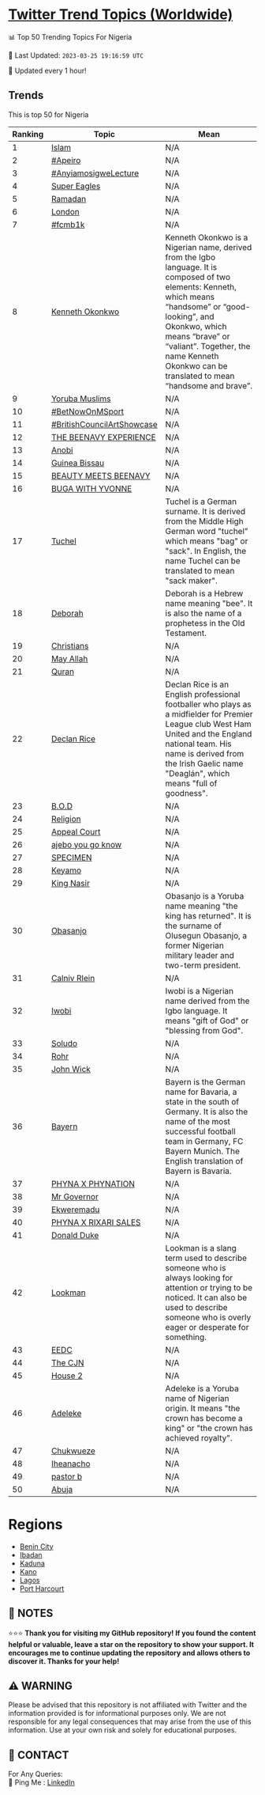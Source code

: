 [Twitter Trend Topics (Worldwide)](https://github.com/ErcinDedeoglu/Twitter-Trend-Topics)
==========


📊 Top 50 Trending Topics For Nigeria

📆 Last Updated: `2023-03-25 19:16:59 UTC`

🔧 Updated every 1 hour!


## Trends

This is top 50 for Nigeria

| Ranking | Topic | Mean |
| ------- | ------------ | ------------ |
| 1 | [Islam](http://twitter.com/search?q=Islam) | N/A |
| 2 | [#Apeiro](http://twitter.com/search?q=%23Apeiro) | N/A |
| 3 | [#AnyiamosigweLecture](http://twitter.com/search?q=%23AnyiamosigweLecture) | N/A |
| 4 | [Super Eagles](http://twitter.com/search?q=Super+Eagles) | N/A |
| 5 | [Ramadan](http://twitter.com/search?q=Ramadan) | N/A |
| 6 | [London](http://twitter.com/search?q=London) | N/A |
| 7 | [#fcmb1k](http://twitter.com/search?q=%23fcmb1k) | N/A |
| 8 | [Kenneth Okonkwo](http://twitter.com/search?q=Kenneth+Okonkwo) | Kenneth Okonkwo is a Nigerian name, derived from the Igbo language. It is composed of two elements: Kenneth, which means “handsome” or “good-looking”, and Okonkwo, which means “brave” or “valiant”. Together, the name Kenneth Okonkwo can be translated to mean “handsome and brave”. |
| 9 | [Yoruba Muslims](http://twitter.com/search?q=Yoruba+Muslims) | N/A |
| 10 | [#BetNowOnMSport](http://twitter.com/search?q=%23BetNowOnMSport) | N/A |
| 11 | [#BritishCouncilArtShowcase](http://twitter.com/search?q=%23BritishCouncilArtShowcase) | N/A |
| 12 | [THE BEENAVY EXPERIENCE](http://twitter.com/search?q=THE+BEENAVY+EXPERIENCE) | N/A |
| 13 | [Anobi](http://twitter.com/search?q=Anobi) | N/A |
| 14 | [Guinea Bissau](http://twitter.com/search?q=Guinea+Bissau) | N/A |
| 15 | [BEAUTY MEETS BEENAVY](http://twitter.com/search?q=BEAUTY+MEETS+BEENAVY) | N/A |
| 16 | [BUGA WITH YVONNE](http://twitter.com/search?q=BUGA+WITH+YVONNE) | N/A |
| 17 | [Tuchel](http://twitter.com/search?q=Tuchel) | Tuchel is a German surname. It is derived from the Middle High German word "tuchel" which means "bag" or "sack". In English, the name Tuchel can be translated to mean "sack maker". |
| 18 | [Deborah](http://twitter.com/search?q=Deborah) | Deborah is a Hebrew name meaning "bee". It is also the name of a prophetess in the Old Testament. |
| 19 | [Christians](http://twitter.com/search?q=Christians) | N/A |
| 20 | [May Allah](http://twitter.com/search?q=May+Allah) | N/A |
| 21 | [Quran](http://twitter.com/search?q=Quran) | N/A |
| 22 | [Declan Rice](http://twitter.com/search?q=Declan+Rice) | Declan Rice is an English professional footballer who plays as a midfielder for Premier League club West Ham United and the England national team. His name is derived from the Irish Gaelic name "Deaglán", which means "full of goodness". |
| 23 | [B.O.D](http://twitter.com/search?q=B.O.D) | N/A |
| 24 | [Religion](http://twitter.com/search?q=Religion) | N/A |
| 25 | [Appeal Court](http://twitter.com/search?q=Appeal+Court) | N/A |
| 26 | [ajebo you go know](http://twitter.com/search?q=ajebo+you+go+know) | N/A |
| 27 | [SPECIMEN](http://twitter.com/search?q=SPECIMEN) | N/A |
| 28 | [Keyamo](http://twitter.com/search?q=Keyamo) | N/A |
| 29 | [King Nasir](http://twitter.com/search?q=King+Nasir) | N/A |
| 30 | [Obasanjo](http://twitter.com/search?q=Obasanjo) | Obasanjo is a Yoruba name meaning "the king has returned". It is the surname of Olusegun Obasanjo, a former Nigerian military leader and two-term president. |
| 31 | [Calniv Rlein](http://twitter.com/search?q=Calniv+Rlein) | N/A |
| 32 | [Iwobi](http://twitter.com/search?q=Iwobi) | Iwobi is a Nigerian name derived from the Igbo language. It means "gift of God" or "blessing from God". |
| 33 | [Soludo](http://twitter.com/search?q=Soludo) | N/A |
| 34 | [Rohr](http://twitter.com/search?q=Rohr) | N/A |
| 35 | [John Wick](http://twitter.com/search?q=John+Wick) | N/A |
| 36 | [Bayern](http://twitter.com/search?q=Bayern) | Bayern is the German name for Bavaria, a state in the south of Germany. It is also the name of the most successful football team in Germany, FC Bayern Munich. The English translation of Bayern is Bavaria. |
| 37 | [PHYNA X PHYNATION](http://twitter.com/search?q=PHYNA+X+PHYNATION) | N/A |
| 38 | [Mr Governor](http://twitter.com/search?q=Mr+Governor) | N/A |
| 39 | [Ekweremadu](http://twitter.com/search?q=Ekweremadu) | N/A |
| 40 | [PHYNA X RIXARI SALES](http://twitter.com/search?q=PHYNA+X+RIXARI+SALES) | N/A |
| 41 | [Donald Duke](http://twitter.com/search?q=Donald+Duke) | N/A |
| 42 | [Lookman](http://twitter.com/search?q=Lookman) | Lookman is a slang term used to describe someone who is always looking for attention or trying to be noticed. It can also be used to describe someone who is overly eager or desperate for something. |
| 43 | [EEDC](http://twitter.com/search?q=EEDC) | N/A |
| 44 | [The CJN](http://twitter.com/search?q=The+CJN) | N/A |
| 45 | [House 2](http://twitter.com/search?q=House+2) | N/A |
| 46 | [Adeleke](http://twitter.com/search?q=Adeleke) | Adeleke is a Yoruba name of Nigerian origin. It means "the crown has become a king" or "the crown has achieved royalty". |
| 47 | [Chukwueze](http://twitter.com/search?q=Chukwueze) | N/A |
| 48 | [Iheanacho](http://twitter.com/search?q=Iheanacho) | N/A |
| 49 | [pastor b](http://twitter.com/search?q=pastor+b) | N/A |
| 50 | [Abuja](http://twitter.com/search?q=Abuja) | N/A |



# Regions

* [Benin City](</Nigeria/Benin City.md>)
* [Ibadan](</Nigeria/Ibadan.md>)
* [Kaduna](</Nigeria/Kaduna.md>)
* [Kano](</Nigeria/Kano.md>)
* [Lagos](</Nigeria/Lagos.md>)
* [Port Harcourt](</Nigeria/Port Harcourt.md>)



## 📝 NOTES

⭐⭐⭐ **Thank you for visiting my GitHub repository! If you found the content helpful or valuable, leave a star on the repository to show your support. It encourages me to continue updating the repository and allows others to discover it. Thanks for your help!**


## ⚠️ WARNING

Please be advised that this repository is not affiliated with Twitter and the information provided is for informational purposes only. We are not responsible for any legal consequences that may arise from the use of this information. Use at your own risk and solely for educational purposes.


## 📨 CONTACT

 For Any Queries:  
            🏓 Ping Me : [LinkedIn](https://www.linkedin.com/in/ercindedeoglu/)
